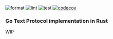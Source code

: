 ![format](https://github.com/cookiephone/bnf-rs/actions/workflows/format.yaml/badge.svg) ![lint](https://github.com/cookiephone/bnf-rs/actions/workflows/lint.yaml/badge.svg) ![test](https://github.com/cookiephone/bnf-rs/actions/workflows/test.yaml/badge.svg) [![codecov](https://coveralls.io/repos/github/cookiephone/bnf-rs/badge.svg?branch=master)](https://coveralls.io/github/cookiephone/bnf-rs?branch=master)

### Go Text Protocol implementation in Rust

WIP
